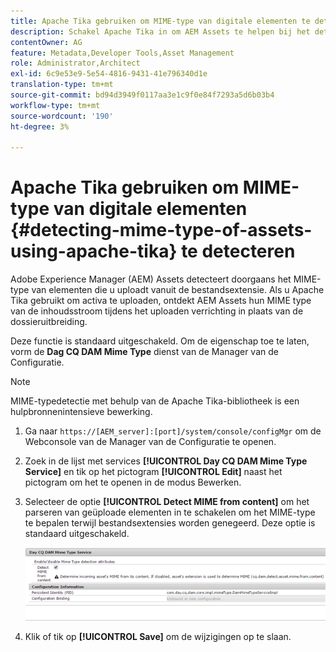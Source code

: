 ```yaml
---
title: Apache Tika gebruiken om MIME-type van digitale elementen te detecteren
description: Schakel Apache Tika in om AEM Assets te helpen bij het detecteren van het MIME-type van elementen uit de inhoudsstroom tijdens het uploaden in plaats van de bestandsextensie.
contentOwner: AG
feature: Metadata,Developer Tools,Asset Management
role: Administrator,Architect
exl-id: 6c9e53e9-5e54-4816-9431-41e796340d1e
translation-type: tm+mt
source-git-commit: bd94d3949f0117aa3e1c9f0e84f7293a5d6b03b4
workflow-type: tm+mt
source-wordcount: '190'
ht-degree: 3%

---
```


# Apache Tika gebruiken om MIME-type van digitale elementen {#detecting-mime-type-of-assets-using-apache-tika} te detecteren

Adobe Experience Manager (AEM) Assets detecteert doorgaans het MIME-type van elementen die u uploadt vanuit de bestandsextensie. Als u Apache Tika gebruikt om activa te uploaden, ontdekt AEM Assets hun MIME type van de inhoudsstroom tijdens het uploaden verrichting in plaats van de dossieruitbreiding.

Deze functie is standaard uitgeschakeld. Om de eigenschap toe te laten, vorm de **Dag CQ DAM Mime Type** dienst van de Manager van de Configuratie.

>[!NOTE]
>
>MIME-typedetectie met behulp van de Apache Tika-bibliotheek is een hulpbronnenintensieve bewerking.

1. Ga naar `https://[AEM_server]:[port]/system/console/configMgr` om de Webconsole van de Manager van de Configuratie te openen.
1. Zoek in de lijst met services **[!UICONTROL Day CQ DAM Mime Type Service]** en tik op het pictogram **[!UICONTROL Edit]** naast het pictogram om het te openen in de modus Bewerken.

1. Selecteer de optie **[!UICONTROL Detect MIME from content]** om het parseren van geüploade elementen in te schakelen om het MIME-type te bepalen terwijl bestandsextensies worden genegeerd. Deze optie is standaard uitgeschakeld.

   ![chlimage_1-333](assets/chlimage_1-333.png)

1. Klik of tik op **[!UICONTROL Save]** om de wijzigingen op te slaan.
